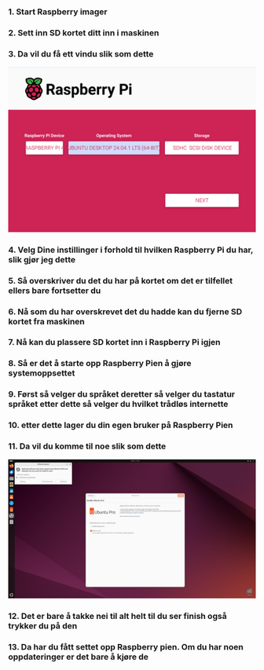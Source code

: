 ### 1. Start Raspberry imager  
### 2. Sett inn SD kortet ditt inn i maskinen
### 3. Da vil du få ett vindu slik som dette 
![Bilde av forside til Raspberry Pi imager](Bilder/Raspberrypi.png)
### 4. Velg Dine instillinger i forhold til hvilken Raspberry Pi du har, slik gjør jeg dette
### 5. Så overskriver du det du har på kortet om det er tilfellet ellers bare fortsetter du
### 6. Nå som du har overskrevet det du hadde kan du fjerne SD kortet fra maskinen
### 7. Nå kan du plassere SD kortet inn i Raspberry Pi igjen
### 8. Så er det å starte opp Raspberry Pien å gjøre systemoppsettet
### 9. Først så velger du språket deretter så velger du tastatur språket etter dette så velger du hvilket trådløs internette
### 10. etter dette lager du din egen bruker på Raspberry Pien
### 11. Da vil du komme til noe slik som dette 
![Start skjermen til Ubuntu ](Bilder/UbuntuStart.png)
### 12. Det er bare å takke nei til alt helt til du ser finish også trykker du på den
### 13. Da har du fått settet opp Raspberry pien. Om du har noen oppdateringer er det bare å kjøre de

 